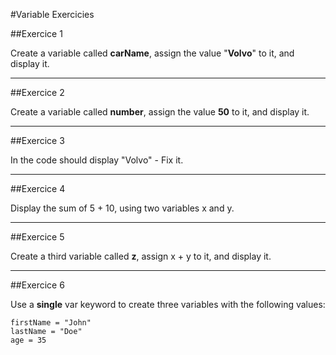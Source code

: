 #Variable Exercicies

##Exercice 1

Create a variable called **carName**, assign the value "**Volvo**" to it, and display it.
_____________________________________________________________________________________________________________________________

##Exercice 2

Create a variable called **number**, assign the value **50** to it, and display it.
_____________________________________________________________________________________________________________________________

##Exercice 3

In the code should display "Volvo" - Fix it.
_____________________________________________________________________________________________________________________________

##Exercice 4

Display the sum of 5 + 10, using two variables x and y.
_____________________________________________________________________________________________________________________________

##Exercice 5

Create a third variable called **z**, assign x + y to it, and display it.
_____________________________________________________________________________________________________________________________

##Exercice 6

Use a **single** var keyword to create three variables with the following values: 
	
	firstName = "John" 
	lastName = "Doe" 
	age = 35